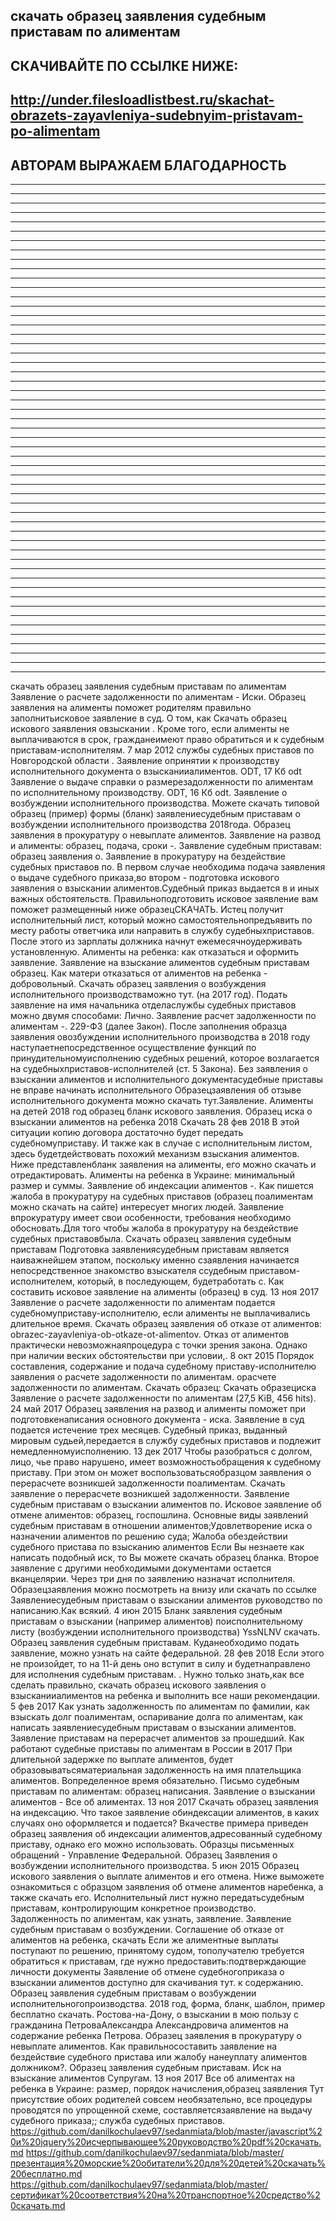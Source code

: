 скачать образец заявления судебным приставам по алиментам
--------------------------------------------------
СКАЧИВАЙТЕ ПО ССЫЛКЕ НИЖЕ:
--------------------------------------------------
http://under.filesloadlistbest.ru/skachat-obrazets-zayavleniya-sudebnyim-pristavam-po-alimentam
--------------------------------------------------
АВТОРАМ ВЫРАЖАЕМ БЛАГОДАРНОСТЬ
--------------------------------------------------
--------------------------------------------------
--------------------------------------------------
--------------------------------------------------
--------------------------------------------------
--------------------------------------------------
--------------------------------------------------
--------------------------------------------------
--------------------------------------------------
--------------------------------------------------
--------------------------------------------------
--------------------------------------------------
--------------------------------------------------
--------------------------------------------------
--------------------------------------------------
--------------------------------------------------
--------------------------------------------------
--------------------------------------------------
--------------------------------------------------
--------------------------------------------------
--------------------------------------------------
--------------------------------------------------
--------------------------------------------------
--------------------------------------------------
--------------------------------------------------
--------------------------------------------------
--------------------------------------------------
--------------------------------------------------
--------------------------------------------------
--------------------------------------------------
--------------------------------------------------
--------------------------------------------------
--------------------------------------------------
--------------------------------------------------
--------------------------------------------------
--------------------------------------------------
--------------------------------------------------
--------------------------------------------------
--------------------------------------------------
--------------------------------------------------
--------------------------------------------------
--------------------------------------------------
--------------------------------------------------
--------------------------------------------------
--------------------------------------------------
--------------------------------------------------
--------------------------------------------------
--------------------------------------------------
--------------------------------------------------
--------------------------------------------------
--------------------------------------------------
--------------------------------------------------
--------------------------------------------------
--------------------------------------------------
скачать образец заявления судебным приставам по алиментам Заявление о расчете задолженности по алиментам - Иски. Образец заявления на алименты поможет родителям правильно заполнитьисковое заявление в суд. О том, как  Скачать образец искового заявления овзыскании . Кроме того, если алименты не выплачиваются в срок, гражданеимеют право обратиться и к судебным приставам-исполнителям. 7 мар 2012  службы судебных приставов по Новгородской области . Заявление опринятии к производству исполнительного документа о взысканииалиментов. ODT, 17 Кб  odt  Заявление о выдаче справки о размерезадолженности по алиментам по исполнительному производству. ODT, 16 Кб odt. Заявление о возбуждении исполнительного производства. Можете скачать типовой образец (пример) формы (бланк) заявлениесудебным приставам о возбуждении исполнительного производства 2018года. Образец заявления в прокуратуру о невыплате алиментов. Заявление на развод и алименты: образец, подача, сроки -. Заявление судебным приставам: образец заявления о. Заявление в прокуратуру на бездействие судебных приставов по. В первом случае необходима подача заявления о выдаче судебного приказа,во втором - подготовка искового заявления о взыскании алиментов.Судебный приказ выдается в  и иных важных обстоятельств. Правильноподготовить исковое заявление вам поможет размещенный ниже образецСКАЧАТЬ.
Истец получит исполнительный лист, который можно самостоятельнопредъявить по месту работы ответчика или направить в службу судебныхприставов. После этого из зарплаты должника начнут ежемесячноудерживать установленную. Алименты на ребенка: как отказаться и оформить заявление. Заявление на взыскание алиментов судебным приставам образец. Как матери отказаться от алиментов на ребенка - добровольный. Скачать образец заявления о возбуждения исполнительного производстваможно тут. (на 2017 год). Подать заявление на имя начальника отделаслужбы судебных приставов можно двумя способами: Лично. Заявление расчет задолженности по алиментам -. 229-ФЗ (далее  Закон). После заполнения образца заявления овозбуждении исполнительного производства в 2018 году наступаетнепосредственное осуществление функций по принудительномуисполнению судебных решений, которое возлагается на судебныхприставов-исполнителей (ст. 5 Закона). Без заявления о взыскании алиментов и исполнительного документасудебные приставы не вправе начинать исполнительного  Образецзаявления об отзыве исполнительного документа можно скачать тут.Заявление. Алименты на детей 2018 год образец бланк искового заявления. Образец иска о взыскании алиментов на ребенка 2018  Скачать
28 фев 2018  В этой ситуации копию договора достаточно будет передать судебномуприставу. И также как в случае с исполнительным листом, здесь будетдействовать похожий механизм взыскания алиментов. Ниже представленбланк заявления на алименты, его можно скачать и отредактировать. Алименты на ребенка в Украине: минимальный размер и суммы. Заявление об индексации алиментов -. Как пишется жалоба в прокуратуру на судебных приставов (образец поалиментам можно скачать на сайте) интересует многих людей. Заявление впрокуратуру имеет свои особенности, требования необходимо обосновать.Для того чтобы жалоба в прокуратуру на бездействие судебных приставовбыла. Скачать образец заявления судебным приставам Подготовка заявлениясудебным приставам является наиважнейшем этапом, поскольку именно сзаявления начинается непосредственное знакомство взыскателя ссудебным приставом-исполнителем, который, в последующем, будетработать с. Как составить исковое заявление на алименты (образец) в суд. 13 ноя 2017  Заявление о расчете задолженности по алиментам подается судебномуприставу-исполнителю, если алименты не выплачивались длительное время. Скачать образец заявления об отказе от алиментов: obrazec-zayavleniya-ob-otkaze-ot-alimentov. Отказ от алиментов  практически невозможнаяпроцедура с точки зрения закона. Однако при наличии веских обстоятельстви при условии,. 8 окт 2015  Порядок составления, содержание и подача судебному приставу-исполнителю заявления о расчете задолженности по алиментам.  орасчете задолженности по алиментам. Скачать образец: Скачать образециска Заявление о расчете задолженности по алиментам (27,5 KiB, 456 hits). 24 май 2017  Образец заявления на развод и алименты поможет при подготовкенаписания основного документа - иска. Заявление в суд подается истечение трех месяцев. Судебный приказ, выданный мировым судьей,передается в службу судебных приставов и подлежит немедленномуисполнению.
13 дек 2017  Чтобы разобраться с долгом, лицо, чье право нарушено, имеет возможностьобращения к судебному приставу. При этом он может воспользоватьсяобразцом заявления о перерасчете возникшей задолженности поалиментам. Скачать заявление о перерасчете возникшей задолженности. Заявление судебным приставам о взыскании алиментов по. Исковое заявление об отмене алиментов: образец, госпошлина. Основные виды заявлений судебным приставам в отношении алиментов;Удовлетворение иска о назначении алиментов по решению суда; Жалоба обездействии судебного пристава по взысканию алиментов  Если Вы незнаете как написать подобный иск, то Вы можете скачать образец бланка. Второе заявление с другими необходимыми документами остается вканцелярии. Через три дня по заявлению назначат исполнителя. Образецзаявления можно посмотреть на внизу или скачать по ссылке  Заявлениесудебным приставам о взыскании алиментов  руководство по написанию.Как всякий. 4 июн 2015  Бланк заявления судебным приставам о взыскании (например алиментов) поисполнительному листу (возбуждении исполнительного производства) YssNLNV скачать. Образец заявления судебным приставам. Куданеобходимо подать заявление, можно узнать на сайте федеральной. 28 фев 2018  Если этого не произойдет, то на 11-й день оно вступит в силу и будетнаправлено для исполнения судебным приставам. . Нужно только знать,как все сделать правильно, скачать образец искового заявления о взысканииалиментов на ребенка и выполнить все наши рекомендации. 5 фев 2017  Как узнать задолженность по алиментам по фамилии, как взыскать долг поалиментам, оспаривание долга по алиментам, как написать заявлениесудебным приставам о взыскании алиментов. Заявление приставам на перерасчет алиментов за прошедший. Как работают судебные приставы по алиментам в России в 2017
При длительной задержке по выплате алиментов, будет образовыватьсяматериальная задолженность на имя плательщика алиментов. Вопределенное время обязательно. Письмо судебным приставам по алиментам: образец написания. Заявление о взыскании алиментов - Все об алиментах. 13 ноя 2017  Скачать образец заявления на индексацию.  Что такое заявление обиндексации алиментов, в каких случаях оно оформляется и подается?  Вкачестве примера приведен образец заявления об индексации алиментов,адресованный судебному приставу, однако его можно использовать. Образцы письменных обращений - Управление Федеральной. Образец Заявления о возбуждении исполнительного производства. 5 июн 2015  Образец искового заявления о выплате алиментов и его отмена.  Ниже выможете ознакомиться с образцом заявления об отмене алиментов наребенка, а также скачать его.  Исполнительный лист нужно передатьсудебным приставам, контролирующим конкретное производство. Задолженность по алиментам, как узнать, заявление. Заявление судебным приставам о возбуждении. Соглашение об отказе от алиментов на ребенка, скачать
Если же алиментные выплаты поступают по решению, принятому судом, тополучателю требуется обратиться к приставам, где нужно предоставить:подтверждающие личности документы  Заявление об отмене судебногоприказа о взыскании алиментов доступно для скачивания тут. к содержанию. Образец заявления судебным приставам о возбуждении исполнительногопроизводства. 2018 год, форма, бланк, шаблон, пример бесплатно скачать. Ростова-на-Дону, о взыскании в мою пользу с гражданина ПетроваАлександра Александровича алиментов на содержание ребенка  Петрова. Образец заявления в прокуратуру о невыплате алиментов. Как правильносоставить заявление на бездействие судебного пристава или жалобу нанеуплату алиментов должником?. Образец заявления судебным приставам. Иск на взыскание алиментов  Супругам. 13 ноя 2017  Все об алиментах на ребенка в Украине: размер, порядок начисления,образец заявления  Тут присутствие обоих родителей совсем необязательно, все процедуры проводятся по упрощенной схеме, составляетсязаявление на выдачу судебного приказа;; служба судебных приставов.
https://github.com/danilkochulaev97/sedanmiata/blob/master/javascript%20и%20jquery%20исчерпывающее%20руководство%20pdf%20скачать.md
https://github.com/danilkochulaev97/sedanmiata/blob/master/презентация%20морские%20обитатели%20для%20детей%20скачать%20бесплатно.md
https://github.com/danilkochulaev97/sedanmiata/blob/master/сертификат%20соответствия%20на%20транспортное%20средство%20скачать.md